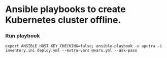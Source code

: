 # Ansible playbooks to create Kubernetes cluster offline.

### Run playbook
```
export ANSIBLE_HOST_KEY_CHECKING=false; ansible-playbook -u aputra -i inventory.ini deploy.yml --extra-vars @vars.yml --ask-pass
```
